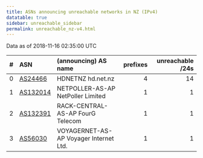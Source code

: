 ```yaml
---
title: ASNs announcing unreachable networks in NZ (IPv4)
datatable: true
sidebar: unreachable_sidebar
permalink: unreachable_nz-v4.html
---
```


Data as of 2018-11-16 02:35:00 UTC


<div class="datatable-begin"></div>

|   # | ASN                                      | (announcing) AS name                   |   prefixes |   unreachable /24s |
|----:|:-----------------------------------------|:---------------------------------------|-----------:|-------------------:|
|   0 | [AS24466](unreachable_AS24466-v4.html)   | HDNETNZ hd.net.nz                      |          4 |                 14 |
|   1 | [AS132014](unreachable_AS132014-v4.html) | NETPOLLER-AS-AP NetPoller Limited      |          1 |                  1 |
|   2 | [AS132391](unreachable_AS132391-v4.html) | RACK-CENTRAL-AS-AP FourG Telecom       |          1 |                  1 |
|   3 | [AS56030](unreachable_AS56030-v4.html)   | VOYAGERNET-AS-AP Voyager Internet Ltd. |          1 |                  1 |

<div class="datatable-end"></div>